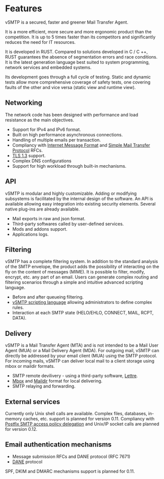 # Features

vSMTP is a secured, faster and greener Mail Transfer Agent.

It is a more efficient, more secure and more ergonomic product than the competition. It is up to 5 times faster than its competitors and significantly reduces the need for IT resources.

It is developed in RUST. Compared to solutions developed in C / C ++, RUST guarantees the absence of segmentation errors and race conditions. It is the latest generation language best suited to system programming, network services and embedded systems.

Its development goes through a full cycle of testing. Static and dynamic tests allow more comprehensive coverage of safety tests, one covering faults of the other and vice versa (static view and runtime view).

## Networking

The network code has been designed with performance and load resistance as the main objectives.

- Support for IPv4 and IPv6 format.
- Built on high performance asynchronous connections.
- Handling of multiple emails per transaction.
- Compliancy with [Internet Message Format] and [Simple Mail Transfer Protocol] RFCs.
- [TLS 1.3] support.
- Complex DNS configurations
- Support for high workload through built-in mechanisms.


[Internet Message Format]: https://datatracker.ietf.org/doc/html/rfc5322
[Simple Mail Transfer Protocol]: https://datatracker.ietf.org/doc/html/rfc5321
[TLS 1.3]: https://datatracker.ietf.org/doc/html/rfc8446

## API

vSMTP is modular and highly customizable.  Adding or modifying subsystems is facilitated by the internal design of the software. An API is available allowing easy integration into existing security elements. Several native plug-ins are already available.

- Mail exports in raw and json format.
- Third-party softwares called by user-defined services.
- Mods and addons support.
- Applications logs.

## Filtering

vSMTP has a complete filtering system. In addition to the standard analysis of the SMTP envelope, the product adds the possibility of interacting on the fly on the content of messages (MIME). It is possible to filter, modify, encrypt, etc. any part of an email. Users can generate complex routing and filtering scenarios through a simple and intuitive advanced scripting language.

- Before and after queueing filtering.
- [vSMTP scripting language] allowing administrators to define complex rules.
- Interaction at each SMTP state (HELO/EHLO, CONNECT, MAIL, RCPT, DATA).

[vSMTP Scripting Language]: reference/vSL/vsl.md

## Delivery

vSMTP is a Mail Transfer Agent (MTA) and is not intended to be a Mail User Agent (MUA) or a Mail Delivery Agent (MDA). For outgoing mail, vSMTP can directly be addressed by your email client (MUA) using the SMTP protocol. For incoming mails, vSMTP can deliver local mail to a client storage using mbox or maildir formats.

- SMTP remote devilivery - using a third-party software, [Lettre].
- [Mbox] and [Maildir] format for local delivering.
- SMTP relaying and forwarding.

[Mbox]: https://datatracker.ietf.org/doc/html/rfc4155
[Maildir]: https://en.wikipedia.org/wiki/Maildir
[Lettre]: https://github.com/lettre/lettre

## External services

Currently only Unix shell calls are available.
Complex files, databases, in-memory caches, etc. support is planned for version 0.11.
Compliancy with [Postfix SMTP access policy delegation] and Unix/IP socket calls are planned for version 0.12.

[Postfix SMTP access policy delegation]: http://www.postfix.org/SMTPD_POLICY_README.html

## Email authentication mechanisms

- Message submission RFCs and DANE protocol (RFC 7671) 
- [DANE] protocol 

[DANE]: https://www.rfc-editor.org/rfc/rfc7671.html 

SPF, DKIM and DMARC mechanisms support is planned for 0.11.
